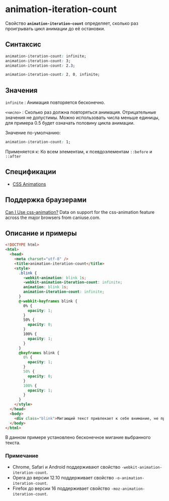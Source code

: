 # animation-iteration-count

Свойство **`animation-iteration-count`** определяет, сколько раз проигрывать цикл анимации до её остановки.

## Синтаксис

```css
animation-iteration-count: infinite;
animation-iteration-count: 3;
animation-iteration-count: 2.3;

animation-iteration-count: 2, 0, infinite;
```

## Значения

`infinite`
: Анимация повторяется бесконечно.

`<число>`
: Сколько раз должна повторяться анимация. Отрицательные значения не допустимы. Можно использовать числа меньше единицы, для примера 0.5 будет означать половину цикла анимации.

Значение по-умолчанию:

```css
animation-iteration-count: 1;
```

Применяется к: Ко всем элементам, к псевдоэлементам `::before` и `::after`

## Спецификации

- [CSS Animations](http://dev.w3.org/csswg/css-animations/#animation-iteration-count)

## Поддержка браузерами

<p class="ciu_embed" data-feature="css-animation" data-periods="future_1,current,past_1,past_2">
  <a href="http://caniuse.com/#feat=css-animation">Can I Use css-animation?</a> Data on support for the css-animation feature across the major browsers from caniuse.com.
</p>

## Описание и примеры

```html
<!DOCTYPE html>
<html>
  <head>
    <meta charset="utf-8" />
    <title>animation-iteration-count</title>
    <style>
      .blink {
        -webkit-animation: blink 1s;
        -webkit-animation-iteration-count: infinite;
        animation: blink 1s;
        animation-iteration-count: infinite;
      }
      @-webkit-keyframes blink {
        0% {
          opacity: 1;
        }
        50% {
          opacity: 0;
        }
        100% {
          opacity: 1;
        }
      }
      @keyframes blink {
        0% {
          opacity: 1;
        }
        50% {
          opacity: 0;
        }
        100% {
          opacity: 1;
        }
      }
    </style>
  </head>
  <body>
    <div class="blink">Мигающий текст привлекает к себе внимание, не правда ли.</div>
  </body>
</html>
```

В данном примере установлено бесконечное мигание выбранного текста.

### Примечание

- Chrome, Safari и Android поддерживают свойство `-webkit-animation-iteration-count`.
- Opera до версии 12.10 поддерживает свойство `-o-animation-iteration-count`.
- Firefox до версии 16 поддерживает свойство `-moz-animation-iteration-count`.
